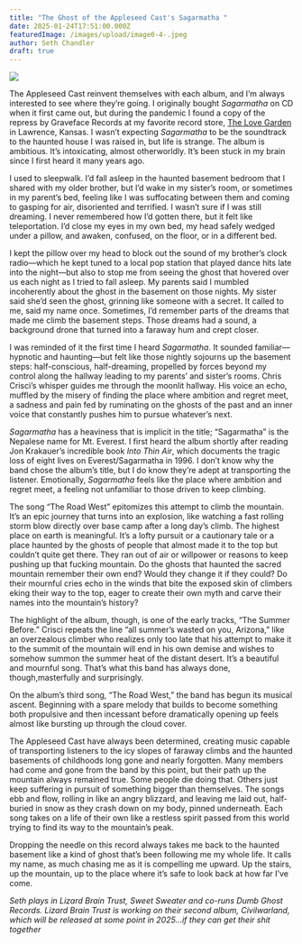 ```yaml
---
title: "The Ghost of the Appleseed Cast's Sagarmatha "
date: 2025-01-24T17:51:00.000Z
featuredImage: /images/upload/image0-4-.jpeg
author: Seth Chandler
draft: true
---
```

![](/images/upload/image0-4-.jpeg)

The Appleseed Cast reinvent themselves with each album, and I’m always interested to see where they’re going. I originally bought *Sagarmatha* on CD when it first came out, but during the pandemic I found a copy of the repress by Graveface Records at my favorite record store, [The Love Garden](https://www.lovegardensounds.com/) in Lawrence, Kansas. I wasn’t expecting *Sagarmatha* to be the soundtrack to the haunted house I was raised in, but life is strange. The album is ambitious. It’s intoxicating, almost otherworldly. It’s been stuck in my brain since I first heard it many years ago.

I used to sleepwalk. I’d fall asleep in the haunted basement bedroom that I shared with my older brother, but I’d wake in my sister’s room, or sometimes in my parent’s bed, feeling like I was suffocating between them and coming to gasping for air, disoriented and terrified. I wasn’t sure if I was still dreaming. I never remembered how I’d gotten there, but it felt like teleportation. I’d close my eyes in my own bed, my head safely wedged under a pillow, and awaken, confused, on the floor, or in a different bed.

I kept the pillow over my head to block out the sound of my brother’s clock radio—which he kept tuned to a local pop station that played dance hits late into the night—but also to stop me from seeing the ghost that hovered over us each night as I tried to fall asleep. My parents said I mumbled incoherently about the ghost in the basement on those nights. My sister said she’d seen the ghost, grinning like someone with a secret. It called to me, said my name once. Sometimes, I’d remember parts of the dreams that made me climb the basement steps. Those dreams had a sound, a background drone that turned into a faraway hum and crept closer.

I was reminded of it the first time I heard *Sagarmatha*. It sounded familiar—hypnotic and haunting—but felt like those nightly sojourns up the basement steps: half-conscious, half-dreaming, propelled by forces beyond my control along the hallway leading to my parents’ and sister’s rooms. Chris Crisci’s whisper guides me through the moonlit hallway. His voice an echo, muffled by the misery of finding the place where ambition and regret meet, a sadness and pain fed by ruminating on the ghosts of the past and an inner voice that constantly pushes him to pursue whatever’s next.

*Sagarmatha* has a heaviness that is implicit in the title; “Sagarmatha” is the Nepalese name for Mt. Everest. I first heard the album shortly after reading Jon Krakauer’s incredible book *Into Thin Air*, which documents the tragic loss of eight lives on Everest/Sagarmatha in 1996. I don’t know why the band chose the album’s title, but I do know they’re adept at transporting the listener. Emotionally, *Sagarmatha* feels like the place where ambition and regret meet, a feeling not unfamiliar to those driven to keep climbing.

The song “The Road West” epitomizes this attempt to climb the mountain. It’s an epic journey that turns into an explosion, like watching a fast rolling storm blow directly over base camp after a long day’s climb. The highest place on earth is meaningful. It’s a lofty pursuit or a cautionary tale or a place haunted by the ghosts of people that almost made it to the top but couldn’t quite get there. They ran out of air or willpower or reasons to keep pushing up that fucking mountain. Do the ghosts that haunted the sacred mountain remember their own end? Would they change it if they could? Do their mournful cries echo in the winds that bite the exposed skin of climbers eking their way to the top, eager to create their own myth and carve their names into the mountain’s history?

The highlight of the album, though, is one of the early tracks, “The Summer Before.” Crisci repeats the line “all summer’s wasted on you, Arizona,” like an overzealous climber who realizes only too late that his attempt to make it to the summit of the mountain will end in his own demise and wishes to somehow summon the summer heat of the distant desert. It’s a beautiful and mournful song. That’s what this band has always done, though,masterfully and surprisingly.

On the album’s third song, “The Road West,” the band has begun its musical ascent. Beginning with a spare melody that builds to become something both propulsive and then incessant before dramatically opening up feels almost like bursting up through the cloud cover.

The Appleseed Cast have always been determined, creating music capable of transporting listeners to the icy slopes of faraway climbs and the haunted basements of childhoods long gone and nearly forgotten. Many members had come and gone from the band by this point, but their path up the mountain always remained true. Some people die doing that. Others just keep suffering in pursuit of something bigger than themselves. The songs ebb and flow, rolling in like an angry blizzard, and leaving me laid out, half-buried in snow as they crash down on my body, pinned underneath. Each song takes on a life of their own like a restless spirit passed from this world trying to find its way to the mountain’s peak.

Dropping the needle on this record always takes me back to the haunted basement like a kind of ghost that’s been following me my whole life. It calls my name, as much chasing me as it is compelling me upward. Up the stairs, up the mountain, up to the place where it’s safe to look back at how far I’ve come.

*Seth plays in Lizard Brain Trust, Sweet Sweater and co-runs Dumb Ghost Records. Lizard Brain Trust is working on their second album, Civilwarland, which will be released at some point in 2025…if they can get their shit together*
